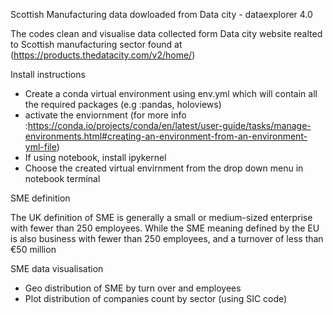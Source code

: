 Scottish Manufacturing data dowloaded from Data city - dataexplorer 4.0

The codes clean and visualise data collected form Data city website realted to Scottish manufacturing sector found at (https://products.thedatacity.com/v2/home/)

Install instructions

- Create a conda virtual environment using env.yml which will contain all the required packages
(e.g :pandas, holoviews)
- activate the enviornment 
(for more info :https://conda.io/projects/conda/en/latest/user-guide/tasks/manage-environments.html#creating-an-environment-from-an-environment-yml-file) 
- If using notebook, install ipykernel
- Choose the created virtual envirnment from the drop down menu in notebook terminal

SME definition

The UK definition of SME is generally a small or medium-sized enterprise with fewer than 250 employees. While the SME meaning defined by the EU is also business with fewer than 250 employees, and a turnover of less than €50 million

SME data visualisation

 - Geo distribution of SME by turn over and employees
 - Plot distribution of companies count by sector (using SIC code)
